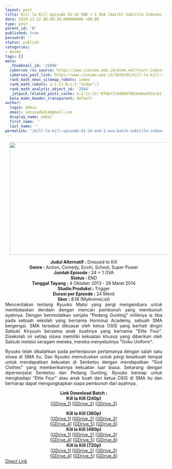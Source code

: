 ```yaml
---
layout: post
title: Kill la Kill Episode 01-24 END + 1 OVA [Batch] Subtitle Indonesia
date: 2019-11-22 08:50:29.000000000 +00:00
type: post
parent_id: '0'
published: true
password: ''
status: publish
categories:
- Anime
tags: []
meta:
  _thumbnail_id: '21086'
  cyberseo_rss_source: https://www.ciunime.web.id/atom.xml?start-index=1651&max-results=150
  cyberseo_post_link: https://www.ciunime.web.id/2019/01/kill-la-kill-episode-01-24-end-1-ova.html
  rank_math_news_sitemap_robots: index
  rank_math_robots: a:1:{i:0;s:5:"index";}
  rank_math_analytic_object_id: '2564'
  _jetpack_related_posts_cache: a:1:{s:32:"8f6677c9d6b0f903e98ad32ec61f8deb";a:2:{s:7:"expires";i:1654771464;s:7:"payload";a:0:{}}}
  kata_make_header_transparent: default
author:
  login: admin
  email: senseads014@gmail.com
  display_name: admin
  first_name: ''
  last_name: ''
permalink: "/kill-la-kill-episode-01-24-end-1-ova-batch-subtitle-indonesia/"
---
```

<div class="separator" style="clear: both; text-align: center;"><a href="https://1.bp.blogspot.com/-OfD3kO03_EA/XDTcaRXwj2I/AAAAAAAAGw0/8qtO4kOdh_0RTpu2AAIgKM5daLF1HtQ_wCLcBGAs/s1600/Kill%2Bla%2BKill.jpg" imageanchor="1" style="margin-left: 1em; margin-right: 1em;"><img border="0" data-original-height="720" data-original-width="1280" height="360" src="{{ site.baseurl }}/assets/2019/11/Kill%2Bla%2BKill.jpg" width="640" /></a></div>
<p>
<div style="text-align: center;"><b>Judul Alternatif :</b> Dressed to Kill</div>
<div style="text-align: center;"><b><b>Genre :</b></b> Action, Comedy, Ecchi, School, Super Power</div>
<div style="text-align: center;"><b>Jumlah Episode :</b> 24 + 1 OVA<br /><b>Status :&nbsp;</b>END<br /><b>Tanggal Tayang :</b> 4 Oktober 2013 - 28 Maret 2014<br /><b>Studio Produksi : </b>Trigger<br /><b>Durasi per Episode :&nbsp;</b>24 Menit</div>
<div style="text-align: center;"><b>Skor :</b> 8.18 (MyAnimeList)</div>
<div style="text-align: justify;"></div>
<div style="text-align: justify;">Menceritakan tentang Ryuuko Matoi yang pergi mengembara untuk membalaskan dendam dengan mencari pembunuh yang membunuh ayahnya. Dengan bermodalkan senjata "Pedang Gunting" miliknya ia tiba pada sebuah sekolah yang bernama Honnouji Academy, sebuah SMA bergengsi. SMA tersebut dikuasai oleh ketua OSIS yang berhati dingin Satsuki Kiryuuin bersama anak buahnya yang bernama "Elite Four". Disekolah ini setiap siswa memiliki kekuatan khusus yang diberikan oleh Satsuki melalui seragam mereka, mereka menyebutnya "Goku Uniform".</p>
<p>Ryuuko telah dikalahkan pada pertempuran pertamanya dengan salah satu siswa di SMA itu. Dan Ryuuko memutuskan untuk pergi kesebuah tempat untuk mendapatkan kekuatan di Senketsu dengan mendapatkan "God Clothes" yang memberikannya kekuatan luar biasa. Sekarang dengan dipersenjatai Senketsu dan Pedang Gunting, Ryuuko bersiap untuk menghadapi "Elite Four" atau anak buah dari ketua OSIS di SMA itu dan berharap dapat mengungkapkan siapa pembunuh dari ayahnya.</p></div>
<div style="text-align: justify;"></div>
<div style="text-align: justify;"></div>
<div style="text-align: center;"><b>Link Download Batch :</b></div>
<div style="text-align: center;">
<div style="text-align: center;"><b>Kill la Kill (240p)</b></div>
<div style="text-align: center;">[<a href="https://drive.google.com/uc?id=1qsoJ5fCStJKnzqBBZq67JbZ6AkMMrG1n" target="_blank" rel="noopener">GDrive_1</a>] [<a href="https://drive.google.com/uc?export=download&amp;id=1f_5rncZKPBZnRA-QZfnoLPCsbz5Bz9xD" target="_blank" rel="noopener">GDrive_2</a>] [<a href="https://drive.google.com/uc?export=download&amp;id=1_-II9fKKqO7jJm35aR8F9tteLBKL9yG_" target="_blank" rel="noopener">GDrive_3</a>]</div>
<p></div>
<div style="text-align: center;"><b>Kill la Kill (360p)</b></div>
<div style="text-align: center;">[<a href="https://drive.google.com/uc?id=1D6wEoZqzLD_x8GxsX0ZVyraG0IIkvJLD" target="_blank" rel="noopener">GDrive_1</a>] [<a href="https://drive.google.com/uc?id=1-T71I5rOZGGdRRXDBIcMWDv9UccdyhW0" target="_blank" rel="noopener">GDrive_2</a>] [<a href="https://drive.google.com/uc?id=1d4TQMpJeZDyk6KL2UezVoNY22GASENHw" target="_blank" rel="noopener">GDrive_3</a>]<br />[<a href="https://drive.google.com/uc?id=1_RY-aGcEDTG-ivjd7Zi7FoMMZCMmyUvC" target="_blank" rel="noopener">GDrive_4</a>] [<a href="https://drive.google.com/uc?export=download&amp;id=1puPTnKCwz-YT0zV8XT1in5c5OEg9676p" target="_blank" rel="noopener">GDrive_5</a>] [<a href="https://drive.google.com/uc?export=download&amp;id=1QZFIG5F3_BTcO4Bg29ULP2wfJKw5moQa" target="_blank" rel="noopener">GDrive_6</a>]</div>
<div style="text-align: center;"></div>
<div style="text-align: center;"><b>Kill la Kill (480p)</b><br />[<a href="https://drive.google.com/uc?id=15ItIrTnQM2iHRSQFpsKefShzuTKaZu_V" target="_blank" rel="noopener">GDrive_1</a>] [<a href="https://drive.google.com/uc?id=1sQ-Oi3eYCddFdnervGQqxCzVA0LFXLeC" target="_blank" rel="noopener">GDrive_2</a>] [<a href="https://drive.google.com/uc?id=1tt6_G1KKlBQyIcMSdUGO3mHVgOl70P8K" target="_blank" rel="noopener">GDrive_3</a>]<br />[<a href="https://drive.google.com/uc?id=1hTjynwRiU4bEYY-mVmt3eP7NE8bBZXhp" target="_blank" rel="noopener">GDrive_4</a>] [<a href="https://drive.google.com/uc?id=1rlnoqAdEFZ8Leh4MbcYJ1DRueoiD03wA" target="_blank" rel="noopener">GDrive_5</a>] [<a href="https://drive.google.com/uc?id=1D762Ql0HmpDOLuBrL2zzYWT3CM4yVYd8" target="_blank" rel="noopener">GDrive_6</a>]</div>
<div style="text-align: center;"><b>Kill la Kill (720p)</b><br />[<a href="https://drive.google.com/uc?id=1fMTssC7MPRDwJ7sMUNLCVMmZfbwIZE4P" target="_blank" rel="noopener">GDrive_1</a>] [<a href="https://drive.google.com/uc?id=13g1elMPrOc5CIyZiLBoavvpVqYZH-iYG" target="_blank" rel="noopener">GDrive_2</a>] [<a href="https://drive.google.com/uc?id=1AiZtaC9mdtD89rEw93yqSAthrsmFhPit" target="_blank" rel="noopener">GDrive_3</a>]<br />[<a href="https://drive.google.com/uc?id=1ib4Rmx50CeoEadjRddLvsUZ-jPBiLjMI" target="_blank" rel="noopener">GDrive_4</a>] [<a href="https://drive.google.com/uc?id=1klwa9ynujpaSoJUmdydl8IaF4F_dzGt0" target="_blank" rel="noopener">GDrive_5</a>] [<a href="https://drive.google.com/uc?id=1aAx3JdBf1SeUYLnsAZS-dK1pj9ygTppw" target="_blank" rel="noopener">GDrive_6</a>]</div>
<link rel="stylesheet" href="https://cdnjs.cloudflare.com/ajax/libs/font-awesome/4.7.0/css/font-awesome.min.css" />
<div class="divbtn"> <a href="https://handymansurrender.com/fihup8buzv?key=94550f7ce39444073321dde3b8782f97" class="btn"><i class="fa fa-download"></i> Direct Link</a> </div>
